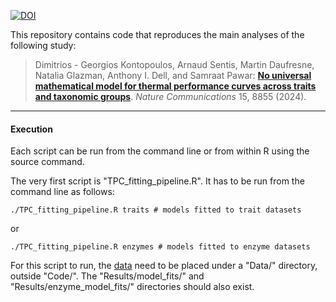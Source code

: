 [![DOI](https://zenodo.org/badge/688868849.svg)](https://zenodo.org/badge/latestdoi/688868849)

This repository contains code that reproduces the main analyses of the following study:

>Dimitrios - Georgios Kontopoulos, Arnaud Sentis, Martin Daufresne, Natalia Glazman, Anthony I. Dell, and Samraat Pawar: <a href='https://doi.org/10.1038/s41467-024-53046-2'>**No universal mathematical model for thermal performance curves across traits and taxonomic groups**</a>. <i>Nature Communications</i> 15, 8855 (2024).

---
 
#### Execution

Each script can be run from the command line or from within R using the 
source command.

The very first script is "TPC_fitting_pipeline.R". It has to be run from the command line as follows:
```
./TPC_fitting_pipeline.R traits # models fitted to trait datasets
```
or
```
./TPC_fitting_pipeline.R enzymes # models fitted to enzyme datasets
```

For this script to run, the [data](https://doi.org/10.6084/m9.figshare.24106161.v2)
need to be placed under a "Data/" directory, outside "Code/". The "Results/model_fits/" 
and "Results/enzyme_model_fits/" directories should also exist.
